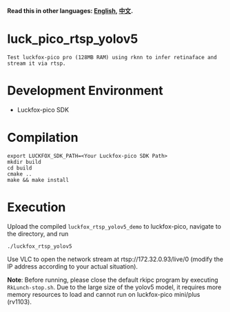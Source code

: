 **Read this in other languages: [English](README.md), [中文](README_CN.md).**

# luck_pico_rtsp_yolov5
    Test luckfox-pico pro (128MB RAM) using rknn to infer retinaface and stream it via rtsp.

# Development Environment
+ Luckfox-pico SDK

# Compilation
```
export LUCKFOX_SDK_PATH=<Your Luckfox-pico SDK Path>
mkdir build
cd build
cmake ..
make && make install
```

# Execution
Upload the compiled `luckfox_rtsp_yolov5_demo` to luckfox-pico, navigate to the directory, and run
```
./luckfox_rtsp_yolov5
```
Use VLC to open the network stream at rtsp://172.32.0.93/live/0 (modify the IP address according to your actual situation).

**Note**: Before running, please close the default rkipc program by executing `RkLunch-stop.sh`.
Due to the large size of the yolov5 model, it requires more memory resources to load and cannot run on luckfox-pico mini/plus (rv1103).
